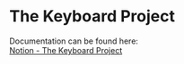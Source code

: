 # The Keyboard Project  

Documentation can be found here:  
[Notion - The Keyboard Project](https://stefbart.notion.site/The-Keyboard-Project-20efdf3d025f40b1b14f3d861e6cc41f)
  
